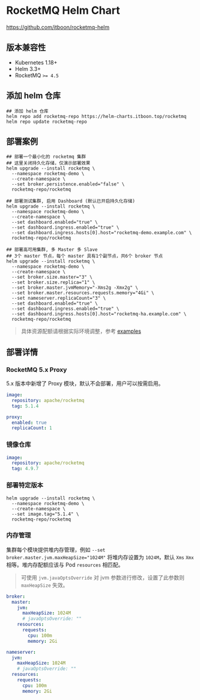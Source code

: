 # RocketMQ Helm Chart

https://github.com/itboon/rocketmq-helm

## 版本兼容性

- Kubernetes 1.18+
- Helm 3.3+
- RocketMQ `>= 4.5`

## 添加 helm 仓库

``` shell
## 添加 helm 仓库
helm repo add rocketmq-repo https://helm-charts.itboon.top/rocketmq
helm repo update rocketmq-repo
```

## 部署案例

``` shell
## 部署一个最小化的 rocketmq 集群
## 这里关闭持久化存储，仅演示部署效果
helm upgrade --install rocketmq \
  --namespace rocketmq-demo \
  --create-namespace \
  --set broker.persistence.enabled="false" \
  rocketmq-repo/rocketmq
```

``` shell
## 部署测试集群, 启用 Dashboard (默认已开启持久化存储)
helm upgrade --install rocketmq \
  --namespace rocketmq-demo \
  --create-namespace \
  --set dashboard.enabled="true" \
  --set dashboard.ingress.enabled="true" \
  --set dashboard.ingress.hosts[0].host="rocketmq-demo.example.com" \
  rocketmq-repo/rocketmq
```

``` shell
## 部署高可用集群, 多 Master 多 Slave
## 3个 master 节点，每个 master 具有1个副节点，共6个 broker 节点
helm upgrade --install rocketmq \
  --namespace rocketmq-demo \
  --create-namespace \
  --set broker.size.master="3" \
  --set broker.size.replica="1" \
  --set broker.master.jvmMemory="-Xms2g -Xmx2g" \
  --set broker.master.resources.requests.memory="4Gi" \
  --set nameserver.replicaCount="3" \
  --set dashboard.enabled="true" \
  --set dashboard.ingress.enabled="true" \
  --set dashboard.ingress.hosts[0].host="rocketmq-ha.example.com" \
  rocketmq-repo/rocketmq

```

> 具体资源配额请根据实际环境调整，参考 [examples](https://github.com/itboon/rocketmq-helm/tree/main/examples)

## 部署详情

### RocketMQ 5.x Proxy

5.x 版本中新增了 Proxy 模块，默认不会部署，用户可以按需启用。

``` yaml
image:
  repository: apache/rocketmq
  tag: 5.1.4

proxy:
  enabled: true
  replicaCount: 1
```

### 镜像仓库

``` yaml
image:
  repository: apache/rocketmq
  tag: 4.9.7
```

### 部署特定版本

``` shell
helm upgrade --install rocketmq \
  --namespace rocketmq-demo \
  --create-namespace \
  --set image.tag="5.1.4" \
  rocketmq-repo/rocketmq
```

### 内存管理

集群每个模块提供堆内存管理，例如 `--set broker.master.jvm.maxHeapSize="1024M"` 将堆内存设置为 `1024M`，默认 `Xms` `Xmx` 相等。堆内存配额应该与 Pod `resources` 相匹配。

> 可使用 `jvm.javaOptsOverride` 对 jvm 参数进行修改，设置了此参数则 `maxHeapSize` 失效。

```yaml
broker:
  master:
    jvm:
      maxHeapSize: 1024M
      # javaOptsOverride: ""
    resources:
      requests:
        cpu: 100m
        memory: 2Gi

nameserver:
  jvm:
    maxHeapSize: 1024M
    # javaOptsOverride: ""
  resources:
    requests:
      cpu: 100m
      memory: 2Gi
```
